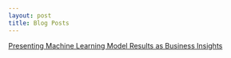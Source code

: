 ```yaml
---
layout: post
title: Blog Posts
---
```


[Presenting Machine Learning Model Results as Business Insights](/2023/01/31-post-1.html)
